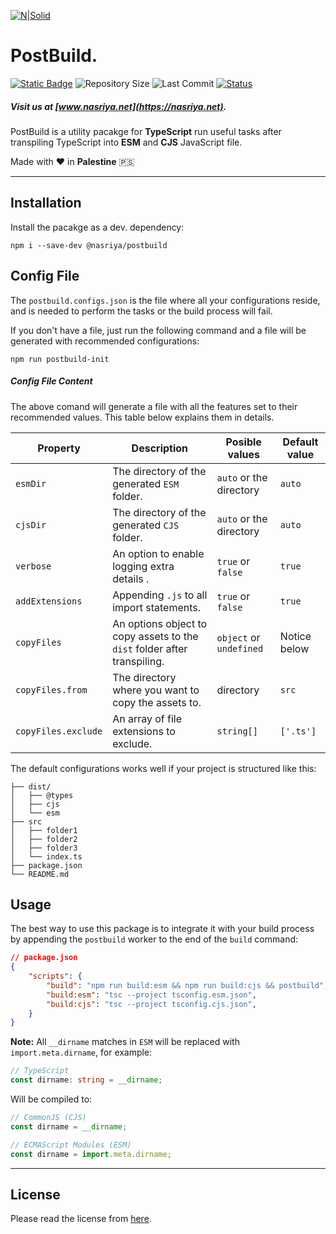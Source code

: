 [![N|Solid](https://static.wixstatic.com/media/72ffe6_da8d2142d49c42b29c96ba80c8a91a6c~mv2.png)](https://nasriya.net)
# PostBuild.
[![Static Badge](https://img.shields.io/badge/license-Free_(Restricted)-blue)](https://github.com/nasriyasoftware/PostBuild?tab=License-1-ov-file) ![Repository Size](https://img.shields.io/github/repo-size/nasriyasoftware/PostBuild.svg) ![Last Commit](https://img.shields.io/github/last-commit/nasriyasoftware/PostBuild.svg) [![Status](https://img.shields.io/badge/Status-Stable-green.svg)](link-to-your-status-page)
##### Visit us at [www.nasriya.net](https://nasriya.net).

PostBuild is a utility pacakge for **TypeScript** run useful tasks after transpiling TypeScript into **ESM** and **CJS** JavaScript file.

Made with ❤️ in **Palestine** 🇵🇸
___
## Installation
Install the pacakge as a dev. dependency:
```shell
npm i --save-dev @nasriya/postbuild
```

## Config File
The `postbuild.configs.json` is the file where all your configurations reside, and is needed to perform the tasks or the build process will fail.

If you don't have a file, just run the following command and a file will be generated with recommended configurations:

```shell
npm run postbuild-init
```

##### Config File Content
The above comand will generate a file with all the features set to their recommended values. This table below explains them in details.

| Property            | Description                                                              | Posible values          | Default value |
| ------------------- | ------------------------------------------------------------------------ | ----------------------- | ------------- |
| `esmDir`            | The directory of the generated `ESM` folder.                             | `auto` or the directory | `auto`        |
| `cjsDir`            | The directory of the generated `CJS` folder.                             | `auto` or the directory | `auto`        |
| `verbose`           | An option to enable logging extra details .                              | `true` or `false`       | `true`        |
| `addExtensions`     | Appending `.js` to all import statements.                                | `true` or `false`       | `true`        |
| `copyFiles`         | An options object to copy assets to the `dist` folder after transpiling. | `object` or `undefined` | Notice below  |
| `copyFiles.from`    | The directory where you want to copy the assets to.                      | directory               | `src`         |
| `copyFiles.exclude` | An array of file extensions to exclude.                                  | `string[]`              | `['.ts']`     |

The default configurations works well if your project is structured like this:
```
├── dist/
│   ├── @types
│   ├── cjs
│   └── esm
├── src
│   ├── folder1
│   ├── folder2
│   ├── folder3
│   └── index.ts
├── package.json
└── README.md
```


## Usage
The best way to use this package is to integrate it with your build process by appending the `postbuild` worker to the end of the `build` command:

```json
// package.json
{
    "scripts": {
        "build": "npm run build:esm && npm run build:cjs && postbuild",
        "build:esm": "tsc --project tsconfig.esm.json",
        "build:cjs": "tsc --project tsconfig.cjs.json",        
    }
}
```

**Note:**
All `__dirname` matches in `ESM` will be replaced with `import.meta.dirname`, for example:

```ts
// TypeScript
const dirname: string = __dirname;
```

Will be compiled to:
```js
// CommonJS (CJS)
const dirname = __dirname;
```

```js
// ECMAScript Modules (ESM)
const dirname = import.meta.dirname;
```
___
## License
Please read the license from [here](https://github.com/nasriyasoftware/PostBuild?tab=License-1-ov-file).